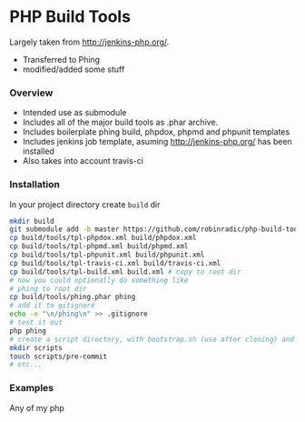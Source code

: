 PHP Build Tools
=============================

Largely taken from http://jenkins-php.org/.

- Transferred to Phing
- modified/added some stuff


### Overview
- Intended use as submodule
- Includes all of the major build tools as .phar archive.
- Includes boilerplate phing build, phpdox, phpmd and phpunit templates
- Includes jenkins job template, asuming http://jenkins-php.org/ has been installed
- Also takes into account travis-ci


### Installation
In your project directory create `build` dir
```sh
mkdir build
git submodule add -b master https://github.com/robinradic/php-build-tools build/tools
cp build/tools/tpl-phpdox.xml build/phpdox.xml
cp build/tools/tpl-phpmd.xml build/phpmd.xml
cp build/tools/tpl-phpunit.xml build/phpunit.xml
cp build/tools/tpl-travis-ci.xml build/travis-ci.xml
cp build/tools/tpl-build.xml build.xml # copy to root dir
# now you could optionally do something like
# phing to root dir
cp build/tools/phing.phar phing
# add it to gitignore
echo -e "\n/phing\n" >> .gitignore
# test it out
php phing
# create a script directory, with bootstrap.sh (use after cloning) and githooks
mkdir scripts
touch scripts/pre-commit
# etc...
```

### Examples
Any of my php